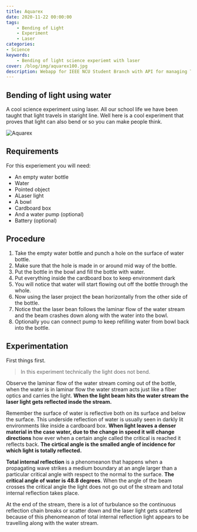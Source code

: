 ```yaml
---
title: Aquarex
date: 2020-11-22 00:00:00
tags:
    - Bending of Light
    - Experiment
    - Laser
categories:
- Science
keywords:
    - Bending of light science experiemt with laser
cover: /blog/img/aquarex100.jpg
description: Webapp for IEEE NCU Student Branch with API for managing Team, Events, Blog, etc. Hosted on cloud!
---
```


## Bending of light using water
A cool science experiment using laser. All our school life we have been taught that light travels in staright line. Well here is a cool experiment that proves that light can also bend or so you can make people think.

![Aquarex](/blog/img/aquarex.jpg)

## Requirements
For this experiement you will need:
- An empty water bottle
- Water
- Pointed object
- ALaser light
- A bowl
- Cardboard box
- And a water pump (optional)
- Battery (optional)

## Procedure
1. Take the empty water bottle and punch a hole on the surface of water bottle.
2. Make sure that the hole is made in or around mid way of the bottle.
3. Put the bottle in the bowl and fill the bottle with water.
4. Put everything inside the cardboard box to keep environment dark
5. You will notice that water will start flowing out off the bottle through the whole.
6. Now using the laser project the bean horizontally from the other side of the bottle. 
7. Notice that the laser bean follows the laminar flow of the water stream and the beam crashes down along with the water into the bowl.
8. Optionally you can connect pump to keep refilling water from bowl back into the bottle.

## Experimentation
First things first. 

> In this experiment technically the light does not bend. 

Observe the laminar flow of the water stream coming out of the bottle, when the water is in laminar flow the water stream acts just like a fiber optics and carries the light. **When the light beam hits the water stream the laser light gets reflected insde the stream.** 

Remember the surface of water is reflective both on its surface and below the surface. This underside reflection of water is usually seen in darkly lit environments like inside a cardboard box. **When light leaves a denser material in the case water, due to the change in speed it will change directions** how ever when a certain angle called the critical is reached it reflects back. **The cirtical angle is the smalled angle of incidence for which light is totally reflected.**

**Total internal reflection** is a phenomeanon that happens when a propagating wave strikes a medium boundary at an angle larger than a particular critical angle with respect to the normal to the surface. **The critical angle of water is 48.8 degrees**. When the angle of the beam crosses the critical angle the light does not go out of the stream and total internal reflection takes place. 

At the end of the stream, there is a lot of turbulance so the continuous reflection chain breaks or scatter down and the laser light gets scattered because of this phenomeanon of total internal reflection light appears to be travelling along with the water stream.